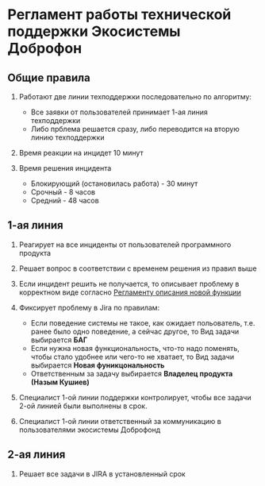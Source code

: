 # Регламент работы технической поддержки Экосистемы Доброфон

## Общие правила

1. Работают две линии техподдержки последовательно по алгоритму:
    * Все заявки от пользователей принимает 1-ая линия техподдержки
    * Либо прблема решается сразу, либо переводится на вторую линию техподдержки

2. Время реакции на инцидет 10 минут
3. Время решения инцидента
    * Блокирующий (остановилась работа) - 30 минут
    * Срочный - 8 часов
    * Средний - 48 часов


## 1-ая линия

1. Реагирует на все инциденты от пользователей программного продукта
2. Решает вопрос в соответствии с временем решения из правил выше
3. Если инцидент решить не получается, то описывает проблему в корректном виде согласно [Регламенту описания новой функции](https://github.com/DobroFond05/Doc/blob/master/%D0%A0%D0%B5%D0%B3%D0%BB%D0%B0%D0%BC%D0%B5%D0%BD%D1%82%D1%8B/%D0%A0%D0%B5%D0%B3%D0%BB%D0%B0%D0%BC%D0%B5%D0%BD%D1%82%20%D0%BE%D0%BF%D0%B8%D1%81%D0%B0%D0%BD%D0%B8%D1%8F%20%D0%BD%D0%BE%D0%B2%D0%BE%D0%B9%20%D1%84%D1%83%D0%BD%D0%BA%D1%86%D0%B8%D0%B8%20%D0%B4%D0%BB%D1%8F%20%D1%84%D0%BE%D0%BD%D0%B4%D0%B0.md)

4. Фиксирует проблему в Jira по правилам:
    *  Если поведение системы не такое, как ожидает польователь, т.е. ранее было одно поведение, а сейчас другое, то Вид задачи выбирается __БАГ__
    * Если нужна новая функциональность, что-то надо поменять, чтобы стало удобнее или чего-то не хватает, то Вид задачи выбирается __Новая фуникцональность__
    * Ответственным за задачу выбирается __Владелец продукта (Назым Кушиев)__

5. Специалист 1-ой линии поддержки контролирует, чтобы все задачи 2-ой линией были выполнены в срок.

6. Специалист 1-ой линии ответственный за коммуникацию в пользователями экосистемы Доброфонд


## 2-ая линия

1. Решает все задачи в JIRA в установленный срок 

